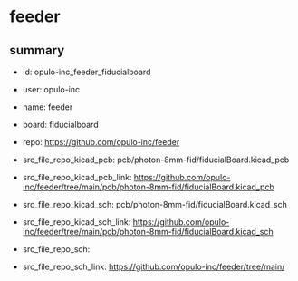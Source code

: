 # feeder
 
## summary 
* id: opulo-inc_feeder_fiducialboard
* user: opulo-inc
* name: feeder
* board: fiducialboard
* repo: https://github.com/opulo-inc/feeder
* src_file_repo_kicad_pcb: pcb/photon-8mm-fid/fiducialBoard.kicad_pcb
* src_file_repo_kicad_pcb_link: https://github.com/opulo-inc/feeder/tree/main/pcb/photon-8mm-fid/fiducialBoard.kicad_pcb
* src_file_repo_kicad_sch: pcb/photon-8mm-fid/fiducialBoard.kicad_sch
* src_file_repo_kicad_sch_link: https://github.com/opulo-inc/feeder/tree/main/pcb/photon-8mm-fid/fiducialBoard.kicad_sch

* src_file_repo_sch: 
* src_file_repo_sch_link: https://github.com/opulo-inc/feeder/tree/main/




